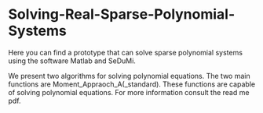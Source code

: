 # Solving-Real-Sparse-Polynomial-Systems
Here you can find a prototype that can solve sparse polynomial systems using the software Matlab and SeDuMi.

We present two algorithms for solving polynomial equations. The two main functions are Moment_Appraoch_A(_standard). These functions are capable of solving polynomial equations. For more information consult the read me pdf.

